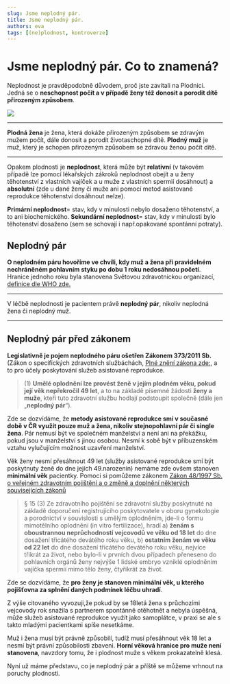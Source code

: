 ```yaml
---
slug: Jsme neplodný pár. 
title: Jsme neplodný pár. 
authors: eva
tags: [(ne)plodnost, kontroverze]
---
```

# Jsme neplodný pár. Co to znamená?
Neplodnost je pravděpodobně důvodem, proč jste zavítali na Plodnici. Jedná se o **neschopnost počít a v případě ženy též donosit a porodit dítě přirozeným způsobem**.

![](https://i.imgur.com/rSLpHxC.png)




---

**Plodná žena** je žena, která dokáže přirozeným způsobem se zdravým mužem počít, dále donosit a porodit životaschopné dítě. 
**Plodný muž** je muž, který je schopen přirozeným způsobem se zdravou ženou počít dítě. 



---

Opakem plodnosti je **neplodnost**, která může být **relativní** (v takovém případě lze pomocí lékařských zákroků neplodnost obejít a u ženy těhotenství z vlastních vajíček a u muže z vlastních spermií dosáhnout) a **absolutní** (zde u dané ženy či muže ani pomocí metod asistované reprodukce těhotenství dosáhnout nelze).



**Primární neplodnost**= stav, kdy v minulosti nebylo dosaženo těhotenství, a to ani biochemického.
**Sekundární neplodnost**= stav, kdy v minulosti bylo těhotenství dosaženo (sem se schovají i např.opakované spontánní potraty).

## Neplodný pár
**O neplodném páru hovoříme ve chvíli, kdy muž a žena při pravidelném nechráněném pohlavním styku po dobu 1 roku nedosáhnou početí**.  Hranice jednoho roku byla stanovena Světovou zdravotnickou organizací, [definice dle WHO zde.](https://www.who.int/news-room/fact-sheets/detail/infertility)


---

V léčbě neplodnosti je pacientem právě **neplodný pár**, nikoliv neplodná žena či neplodný muž.


---

## Neplodný pár před zákonem

**Legislativně je pojem neplodného páru ošetřen Zákonem 373/2011 Sb.** (Zákon o specifických zdravotních službáchách, [Plné znění zákona zde:](https://www.podnikatel.cz/zakony/zakon-373-2011-o-specifickych-zdravotnich-sluzbach/uplne/), a to pro účely poskytování služeb asistované reprodukce.

> (1) **Umělé oplodnění lze provést ženě v jejím plodném věku, pokud její věk nepřekročil 49 let**, a to na základě písemné žádosti **ženy a muže**, kteří tuto zdravotní službu hodlají podstoupit společně (dále jen „**neplodný pár**“). 
> 
Zde se dozvídáme, že **metody asistované reprodukce smí v současné době v ČR využít pouze muž a žena, nikoliv stejnopohlavní pár či single žena**. Pár nemusí být ve společném manželství a není ani na překážku, pokud jsou v manželství s jinou osobou. Nesmí k sobě být v příbuzenském vztahu vylučujícím možnost uzavření manželství.

Věk ženy nesmí přesáhnout 49 let (služby asistované reprodukce smí být poskytnuty ženě do dne jejích 49.narozenin) nemáme zde ovšem stanoven **minimální věk** pacientky. Pomoci si pomůžeme zákonem  [Zákon 48/1997 Sb. o veřejném zdravotním pojištění a o změně a doplnění některých souvisejících zákonů](https://https://www.zakonyprolidi.cz/cs/1997-48)

> § 15
> (3) Ze zdravotního pojištění se zdravotní služby poskytnuté na základě doporučení registrujícího poskytovatele v oboru gynekologie a porodnictví v souvislosti s umělým oplodněním, jde-li o formu mimotělního oplodnění (in vitro fertilizace), hradí
> a) **ženám s oboustrannou neprůchodností vejcovodů ve věku od 18 let** do dne dosažení třicátého devátého roku věku,
> b) **ostatním ženám ve věku od 22 let** do dne dosažení třicátého devátého roku věku,
> nejvíce třikrát za život, nebo bylo-li v prvních dvou případech přeneseno do pohlavních orgánů ženy nejvýše 1 lidské embryo vzniklé oplodněním vajíčka spermií mimo tělo ženy, čtyřikrát za život.

Zde se dozvídáme, že **pro ženy je stanoven minimální věk, u kterého pojišťovna za splnění daných podmínek léčbu uhradí**. 

Z výše citovaného vyvozuji,že pokud by se 18letá žena s průchozími vejcovody rok snažila s partnerem spontánně otěhotnět a nebyla úspěšná, může služeb asistované reprodukce využít jako samoplátce, v praxi se ale s takto mladými pacientkami spíše nesetkáme.

Muž i žena musí být právně způsobilí, tudíž musí přesáhnout věk 18 let a nesmí být právní způsobilosti zbaveni. **Horní věková hranice pro muže není stanovena**, navzdory tomu, že i plodnost muže s věkem prokazatelně klesá.

Nyní už máme představu, co je neplodný pár a příště se můžeme vrhnout na poruchy plodnosti.

